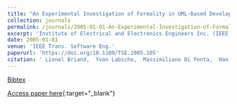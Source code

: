 ```yaml
---
title: "An Experimental Investigation of Formality in UML-Based Development"
collection: journals
permalink: /journals/2005-01-01-An-Experimental-Investigation-of-Formality-in-UML-Based-Development
excerpt: 'Institute of Electrical and Electronics Engineers Inc. (IEEE), Los Alamitos, CA, USA, Scopus ID: 2-s2.0-30344485983, Cited by: 86'
date: 2005-01-01
venue: 'IEEE Trans. Software Eng.'
paperurl: 'https://doi.org/10.1109/TSE.2005.105'
citation: ' Lionel Briand,  Yvan Labiche,  Massimiliano Di Penta,  Han Yan-Bondoc, &quot;An Experimental Investigation of Formality in UML-Based Development.&quot; IEEE Trans. Software Eng., 2005.'
---
```

[Bibtex](https://dblp.org/rec/bib/journals/tse/BriandLPY05)

[Access paper here](https://doi.org/10.1109/TSE.2005.105){:target="_blank"}
